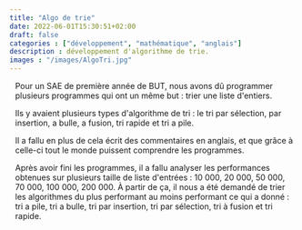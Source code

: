 ```yaml
---
title: "Algo de trie"
date: 2022-06-01T15:30:51+02:00
draft: false
categories : ["développement", "mathématique", "anglais"]
description : développement d'algorithme de trie.
images : "/images/AlgoTri.jpg"
---
```


<div class = "text">

Pour un SAE de première année de BUT, nous avons dû programmer plusieurs programmes qui ont un même but : trier une liste d'entiers.

Ils y avaient plusieurs types d'algorithme de tri : le tri par sélection, par insertion, a bulle, a fusion, tri rapide et tri a pile.

Il a fallu en plus de cela écrit des commentaires en anglais, et que grâce à celle-ci tout le monde puissent comprendre les programmes.

Après avoir fini les programmes, il a fallu analyser les performances obtenues sur plusieurs taille de liste d'entrées : 10 000, 20 000, 50 000, 70 000, 100 000, 200 000.
À partir de ça, il nous a été demandé de trier les algorithmes du plus performant au moins performant ce qui a donné : tri a pile, tri a bulle, tri par insertion, tri par sélection, tri à fusion et tri rapide.


<div>

<style>
    .text{
	margin-left : 10px;
    }
</style>